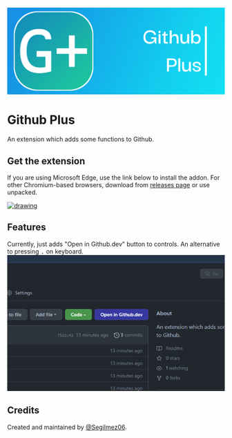 ![Github Plus logo](resources/Banner.png "Github Plus logo")
# Github Plus
An extension which adds some functions to Github.

## Get the extension
If you are using Microsoft Edge, use the link below to install the addon. For other Chromium-based browsers, download from [releases page](https://github.com/Segilmez06/Github-Plus/releases) or use unpacked.

<a href="https://github.com/Segilmez06/Github-Plus/releases"><img src="https://upload.wikimedia.org/wikipedia/commons/thumb/f/f7/Get_it_from_Microsoft_Badge.svg/1200px-Get_it_from_Microsoft_Badge.svg.png" alt="drawing" width="200" /></a>

## Features
Currently, just adds "Open in Github.dev" button to controls. An alternative to pressing <kbd>.</kbd> on keyboard.
![Screenshot](resources/ss1.png "Screenshot")

## Credits
Created and maintained by [@Segilmez06](https://github.com/Segilmez06).
